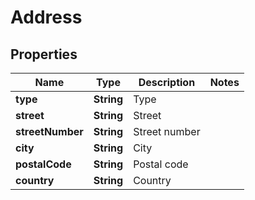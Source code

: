 
# Address

## Properties
Name | Type | Description | Notes
------------ | ------------- | ------------- | -------------
**type** | **String** | Type | 
**street** | **String** | Street | 
**streetNumber** | **String** | Street number | 
**city** | **String** | City | 
**postalCode** | **String** | Postal code | 
**country** | **String** | Country | 




